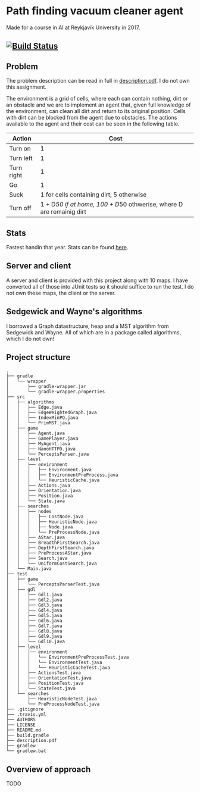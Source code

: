 # Path finding vacuum cleaner agent 
Made for a course in AI at Reykjavík University in 2017. 

## [![Build Status](https://travis-ci.org/JonSteinn/VacuumCleanerAgent.svg?branch=master)](https://travis-ci.org/JonSteinn/VacuumCleanerAgent)

## Problem
The problem description can be read in full in [description.pdf](https://github.com/JonSteinn/VacuumCleanerAgent/blob/master/description.pdf). I do not own this assignment.

The environment is a grid of cells, where each can contain nothing, dirt or an obstacle and we are to implement an agent that, given full knowledge of the environment, can clean all dirt and return to its original position. Cells with dirt can be blocked from the agent due to obstacles. The actions available to the agent and their cost can be seen in the following table.

| Action | Cost |
| -- | -- |
| Turn on | 1 |
| Turn left | 1 |
| Turn right | 1 |
| Go | 1 |
| Suck | 1 for cells containing dirt, 5 otherwise |
| Turn off | 1 + D*50 if at home, 100 + D*50 othwerise, where D are remainig dirt |

## Stats
Fastest handin that year. Stats can be found [here](https://docs.google.com/spreadsheets/d/1pYKJ_a5K4XxxZ1q8YwL4wYrWxpgpm36-Zy5e_yazva0/edit?usp=sharing).

## Server and client
A server and client is provided with this project along with 10 maps. I have converted all of those into JUnit tests so it should suffice to run the test. I do not own these maps, the client or the server.

## Sedgewick and Wayne's algorithms
I borrowed a Graph datastructure, heap and a MST algorithm from Sedgewick and Wayne. All of which are in a package called algorithms, which I do not own!

## Project structure
    .
    ├── gradle
    │   └── wrapper
    │       ├── gradle-wrapper.jar
    │       └── gradle-wrapper.properties
    ├── src
    │   ├── algorithms
    │   │   ├── Edge.java
    │   │   ├── EdgeWeightedGraph.java
    │   │   ├── IndexMinPQ.java
    │   │   └── PrimMST.java
    │   ├── game
    │   │   ├── Agent.java
    │   │   ├── GamePlayer.java
    │   │   ├── MyAgent.java
    │   │   ├── NanoHTTPD.java
    │   │   └── PerceptsParser.java
    │   ├── level
    │   │   ├── environment
    │   │   │   ├── Environment.java
    │   │   │   ├── EnvironmentPreProcess.java
    │   │   │   └── HeuristicCache.java
    │   │   ├── Actions.java
    │   │   ├── Orientation.java
    │   │   ├── Position.java
    │   │   └── State.java
    │   ├── searches
    │   │   ├── nodes
    │   │   │   ├── CostNode.java
    │   │   │   ├── HeuristicNode.java
    │   │   │   ├── Node.java
    │   │   │   └── PreProcessNode.java
    │   │   ├── AStar.java
    │   │   ├── BreadthFirstSearch.java
    │   │   ├── DepthFirstSearch.java
    │   │   ├── PreProcessAStar.java
    │   │   ├── Search.java
    │   │   └── UniformCostSearch.java
    │   └── Main.java
    ├── test
    │   ├── game
    │   │   └── PerceptsParserTest.java
    │   ├── gdl
    │   │   ├── Gdl1.java
    │   │   ├── Gdl2.java
    │   │   ├── Gdl3.java
    │   │   ├── Gdl4.java
    │   │   ├── Gdl5.java
    │   │   ├── Gdl6.java
    │   │   ├── Gdl7.java
    │   │   ├── Gdl8.java
    │   │   ├── Gdl9.java
    │   │   └── Gdl10.java
    │   ├── level
    │   │   │── environment
    │   │   │   └── EnvironmentPreProcessTest.java
    │   │   │   └── EnvironmentTest.java
    │   │   │   └── HeuristicCacheTest.java
    │   │   ├── ActionsTest.java
    │   │   ├── OrientationTest.java
    │   │   ├── PositionTest.java
    │   │   └── StateTest.java
    │   └── searches
    │       ├── HeuristicNodeTest.java
    │       └── PreProcessNodeTest.java
    ├── .gitignore
    ├── .travis.yml
    ├── AUTHORS
    ├── LICENSE
    ├── README.md
    ├── build.gradle
    ├── description.pdf
    ├── gradlew
    └── gradlew.bat

## Overview of approach
TODO
